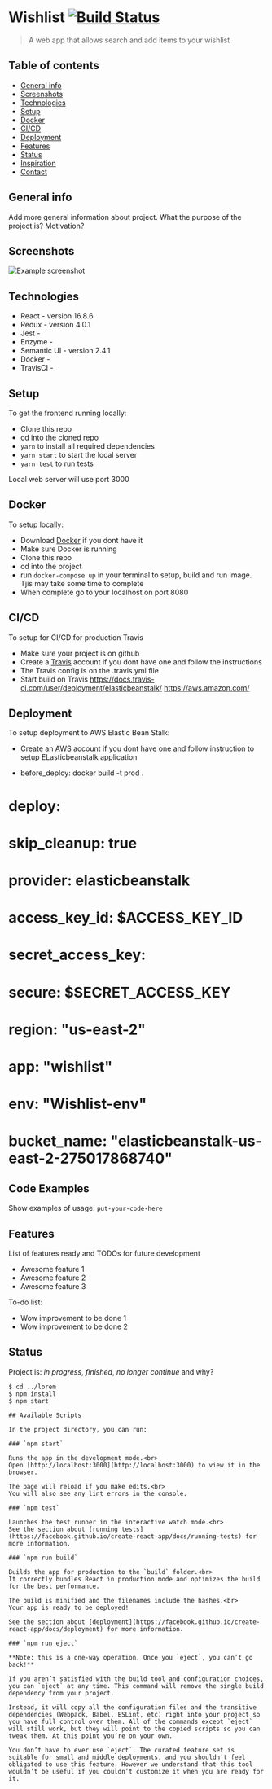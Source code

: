 # Wishlist [![Build Status](https://travis-ci.org/sirkells/wishlist.svg?branch=master)](https://travis-ci.org/sirkells/wishlist)

> A web app that allows search and add items to your wishlist

## Table of contents
* [General info](#general-info)
* [Screenshots](#screenshots)
* [Technologies](#technologies)
* [Setup](#setup)
* [Docker](#docker)
* [CI/CD](#CI/CD)
* [Deployment](#deployment)
* [Features](#features)
* [Status](#status)
* [Inspiration](#inspiration)
* [Contact](#contact)

## General info
Add more general information about project. What the purpose of the project is? Motivation?

## Screenshots
![Example screenshot](./img/screenshot.png)

## Technologies
* React - version 16.8.6
* Redux - version 4.0.1
* Jest -
* Enzyme - 
* Semantic UI - version 2.4.1
* Docker -
* TravisCI -


## Setup

To get the frontend running locally:

- Clone this repo
- cd into the cloned repo
- `yarn` to install all required dependencies
- `yarn start` to start the local server 
- `yarn test` to run tests

Local web server will use port 3000 

## Docker

To setup locally:
- Download [Docker](https://docs.docker.com/) if you dont have it
- Make sure Docker is running
- Clone this repo
- cd into the project
- run `docker-compose up` in your terminal to setup, build and run image. Tjis may take some time to complete
- When complete go to your localhost on port 8080



## CI/CD
To setup for CI/CD for production Travis
- Make sure your project is on github
- Create a [Travis](https://travis-ci.org/) account if you dont have one and follow the instructions
- The Travis config is on the .travis.yml file 
- Start build on Travis
https://docs.travis-ci.com/user/deployment/elasticbeanstalk/
https://aws.amazon.com/
## Deployment
To setup deployment to AWS Elastic Bean Stalk:

- Create an [AWS](https://aws.amazon.com/) account if you dont have one and follow instruction to setup ELasticbeanstalk application 

- before_deploy:
    docker build -t prod .
# deploy:
#   skip_cleanup: true
#   provider: elasticbeanstalk
#   access_key_id: $ACCESS_KEY_ID
#   secret_access_key:
#     secure: $SECRET_ACCESS_KEY
#   region: "us-east-2"
#   app: "wishlist"
#   env: "Wishlist-env"
#   bucket_name: "elasticbeanstalk-us-east-2-275017868740"


## Code Examples
Show examples of usage:
`put-your-code-here`

## Features
List of features ready and TODOs for future development
* Awesome feature 1
* Awesome feature 2
* Awesome feature 3

To-do list:
* Wow improvement to be done 1
* Wow improvement to be done 2

## Status
Project is: _in progress_, _finished_, _no longer continue_ and why?


```
$ cd ../lorem
$ npm install
$ npm start

## Available Scripts

In the project directory, you can run:

### `npm start`

Runs the app in the development mode.<br>
Open [http://localhost:3000](http://localhost:3000) to view it in the browser.

The page will reload if you make edits.<br>
You will also see any lint errors in the console.

### `npm test`

Launches the test runner in the interactive watch mode.<br>
See the section about [running tests](https://facebook.github.io/create-react-app/docs/running-tests) for more information.

### `npm run build`

Builds the app for production to the `build` folder.<br>
It correctly bundles React in production mode and optimizes the build for the best performance.

The build is minified and the filenames include the hashes.<br>
Your app is ready to be deployed!

See the section about [deployment](https://facebook.github.io/create-react-app/docs/deployment) for more information.

### `npm run eject`

**Note: this is a one-way operation. Once you `eject`, you can’t go back!**

If you aren’t satisfied with the build tool and configuration choices, you can `eject` at any time. This command will remove the single build dependency from your project.

Instead, it will copy all the configuration files and the transitive dependencies (Webpack, Babel, ESLint, etc) right into your project so you have full control over them. All of the commands except `eject` will still work, but they will point to the copied scripts so you can tweak them. At this point you’re on your own.

You don’t have to ever use `eject`. The curated feature set is suitable for small and middle deployments, and you shouldn’t feel obligated to use this feature. However we understand that this tool wouldn’t be useful if you couldn’t customize it when you are ready for it.
